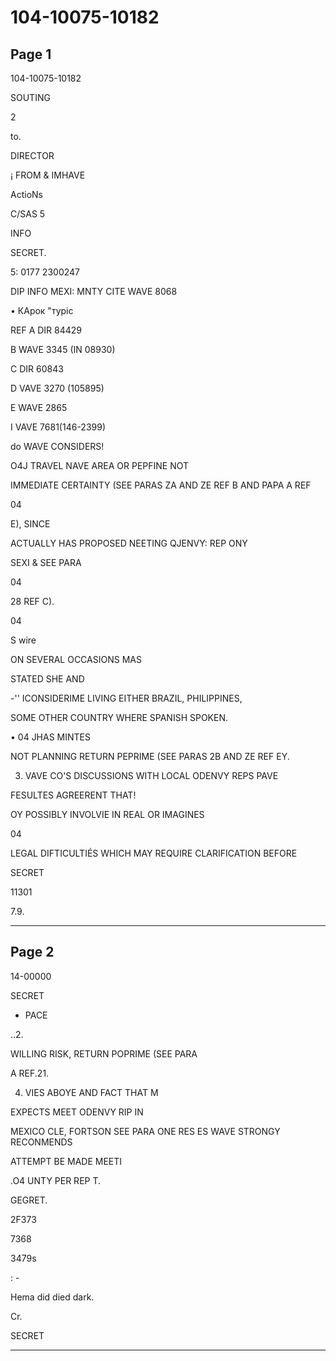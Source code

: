 # 104-10075-10182

## Page 1

104-10075-10182

SOUTING

2

to.

DIRECTOR

¡ FROM & IMHAVE

ActioNs

C/SAS 5

INFO

SECRET.

5: 0177 2300247

DIP INFO MEXI: MNTY CITE WAVE 8068

• КАрок "туріс

REF A DIR 84429

B WAVE 3345 (IN 08930)

C DIR 60843

D VAVE 3270 (105895)

E WAVE 2865

I VAVE 7681(146-2399)

do WAVE CONSIDERS!

O4J TRAVEL NAVE AREA OR PEPFINE NOT

IMMEDIATE CERTAINTY (SEE PARAS ZA AND ZE REF B AND PAPA A REF

04

E), SINCE

ACTUALLY HAS PROPOSED NEETING QJENVY: REP ONY

SEXI & SEE PARA

04

28 REF C).

04

S wire

ON SEVERAL OCCASIONS MAS

STATED SHE AND

-'' ICONSIDERIME LIVING EITHER BRAZIL, PHILIPPINES,

SOME OTHER COUNTRY WHERE SPANISH SPOKEN.

• 04 JHAS MINTES

NOT PLANNING RETURN PEPRIME (SEE PARAS 2B AND ZE REF EY.

3. VAVE CO'S DISCUSSIONS WITH LOCAL ODENVY REPS PAVE

FESULTES AGREERENT THAT!

OY POSSIBLY INVOLVIE IN REAL OR IMAGINES

04

LEGAL DIFTICULTIÉS WHICH MAY REQUIRE CLARIFICATION BEFORE

SECRET

11301

7.9.

---

## Page 2

14-00000

SECRET

- PACE

..2.

WILLING RISK, RETURN POPRIME (SEE PARA

A REF.21.

4. VIES ABOYE AND FACT THAT M

EXPECTS MEET ODENVY RIP IN

MEXICO CLE, FORTSON SEE PARA ONE RES ES WAVE STRONGY RECONMENDS

ATTEMPT BE MADE MEETI

.O4 UNTY PER REP T.

GEGRET.

2F373

7368

3479s

: -

Hema did died dark.

Cr.

SECRET

---

